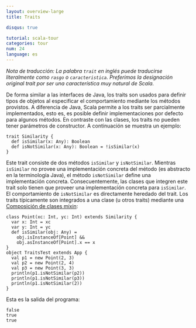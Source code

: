```yaml
---
layout: overview-large
title: Traits

disqus: true

tutorial: scala-tour
categories: tour
num: 24
language: es
---
```


_Nota de traducción: La palabra `trait` en inglés puede traducirse literalmente como `rasgo` o `caracteristica`. Preferimos la designación original trait por ser una característica muy natural de Scala._

De forma similar a las interfaces de Java, los traits son usados para definir tipos de objetos al especificar el comportamiento mediante los métodos provistos. A diferencia de Java, Scala permite a los traits ser parcialmente implementados, esto es, es posible definir implementaciones por defecto para algunos métodos. En contraste con las clases, los traits no pueden tener parámetros de constructor. 
A continuación se muestra un ejemplo:
 
    trait Similarity {
      def isSimilar(x: Any): Boolean
      def isNotSimilar(x: Any): Boolean = !isSimilar(x)
    }
 
Este trait consiste de dos métodos `isSimilar` y `isNotSimilar`. Mientras `isSimilar` no provee una implementación concreta del método (es abstracto en la terminología Java), el método `isNotSimilar` define una implementación concreta. Consecuentemente, las clases que integren este trait solo tienen que proveer una implementación concreta para `isSimilar`. El comportamiento de `isNotSimilar` es directamente heredado del trait. Los traits típicamente son integrados a una clase (u otros traits) mediante una [Composición de clases mixin](mixin-class-composition.html):
 
    class Point(xc: Int, yc: Int) extends Similarity {
      var x: Int = xc
      var y: Int = yc
      def isSimilar(obj: Any) =
        obj.isInstanceOf[Point] &&
        obj.asInstanceOf[Point].x == x
    }
    object TraitsTest extends App {
      val p1 = new Point(2, 3)
      val p2 = new Point(2, 4)
      val p3 = new Point(3, 3)
      println(p1.isNotSimilar(p2))
      println(p1.isNotSimilar(p3))
      println(p1.isNotSimilar(2))
    }
 
Esta es la salida del programa:

    false
    true
    true
